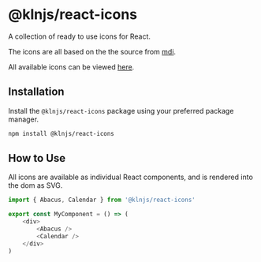 # @klnjs/react-icons

A collection of ready to use icons for React.

The icons are all based on the the source from [mdi](https://github.com/Templarian/MaterialDesign).

All available icons can be viewed [here](https://pictogrammers.com/library/mdi/).

## Installation

Install the `@klnjs/react-icons` package using your preferred package manager.

```bash
npm install @klnjs/react-icons
```

## How to Use

All icons are available as individual React components, and is rendered into the dom as SVG.

```js
import { Abacus, Calendar } from '@klnjs/react-icons'

export const MyComponent = () => (
	<div>
		<Abacus />
		<Calendar />
	</div>
)
```
